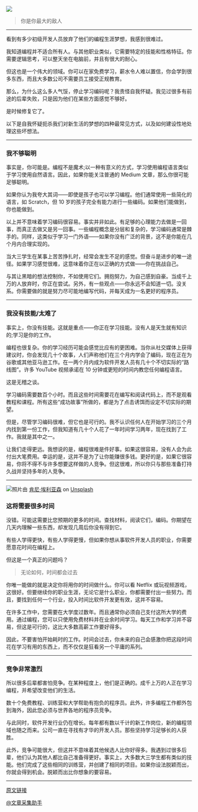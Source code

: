![](https://a.storyblok.com/f/117250/800x450/47739fbaf8/c-658vsxoao3ovc.jpeg)

> 你是你最大的敌人

---

看到有多少初级开发人员放弃了他们的编程生涯梦想，我感到很难过。

我知道编程并不适合所有人。与其他职业类似，它需要特定的技能和性格特征。你需要逻辑思考，可以整天坐在电脑前，并且有很大的耐心。

但这也是一个伟大的领域。你可以在家免费学习，薪水令人难以置信，你会学到很多东西，而且大多数公司不需要员工接受正规教育。

那么，为什么这么多人气馁，停止学习编码呢？我责怪自我怀疑。我见过很多有前途的后辈失败，只是因为他们在某些方面感觉不够好。

是时候修复它了。

以下是自我怀疑扼杀我们对新生活的梦想的四种最常见方式，以及如何建设性地处理这些坏想法。

---

### 我不够聪明

事实是，你可能是。编程不是魔术;以一种有意义的方式，学习使用编程语言类似于学习使用自然语言。因此，如果你能关注普通的 Medium 文章，那么你很可能足够聪明。

如果你认为我夸大其词——即使是孩子也可以学习编程。他们通常使用一些简化的语言，如 Scratch，但 10 岁的孩子完全有能力进行一些编码。如果他们能做到，你也能做到。

以上并不意味着学习编码很容易。事实并非如此。有足够的心理能力去做是一回事，而真正去做又是另一回事。一些编程概念是分层和复杂的，学习编码通常是棘手的。同样，这类似于学习一门外语——如果你没有广泛的背景，这不是你能在几个月内合理实现的。

当大三学生在某事上苦苦挣扎时，经常会发生不足的感觉。但奋斗是进步的唯一途径。如果学习感觉很难，这意味着你正在以正确的方式做——你在挑战自己。

与其让黑暗的想法控制你，不如使用它们。拥抱努力，为自己感到自豪。当成千上万的人放弃时，你正在尝试。另外，有一些观点——你永远不会知道一切。没关系。你需要做的就是努力尽可能地编写代码，并每天成为一名更好的程序员。

---

### 我没有技能/太难了

事实上，你没有技能。这就是重点——你正在学习技能。没有人是天生就有知识的;学习是你的工作。

编程也很复杂。你的学习经历可能会感觉比应有的更困难。当你从社交媒体上获得建议时，你会发现几十个故事，人们声称他们在三个月内学会了编码，现在正在为谷歌或其他亚马逊工作。在一两个月内成为软件开发人员有几十个不切实际的“路线图”。许多 YouTube 视频承诺在 10 分钟或更短的时间内教您任何编程语言。

这是无稽之谈。

学习编码需要数百个小时。而且这些时间需要花在编写和阅读代码上，而不是观看教程和课程。所有这些“成功故事”所做的，都是为了点击诱饵而设定不切实际的期望。

但是，尽管学习编码很难，但它也是可行的。我不认识任何人在开始学习的三个月内找到第一份工作，但我知道有几十个人花了一年时间学习两年，现在找到了工作。我就是其中之一。

让我们走得更远。我想说的是，编程很难是件好事。如果这很容易，没有人会为此付出大笔费用。幸运的是，这并不是为了让你能赚很多钱。更好的是，如果它很容易，你将不得不与许多想要这样做的人竞争。但这很难，所以你只与那些准备打持久战并坚持多年的人竞争。

---

![](https://cdn-images-1.medium.com/max/800/1*co0rhBU_lk_9-yAU9pmPaA.jpeg)照片由 [肯尼·埃利亚森](https://unsplash.com/@neonbrand?utm_source=unsplash&utm_medium=referral&utm_content=creditCopyText) on [Unsplash](https://unsplash.com/s/photos/clock?utm_source=unsplash&utm_medium=referral&utm_content=creditCopyText)

### 这将需要很多时间

没错。可能这需要比您预期的更多的时间。查找材料，阅读它们，编码。你期望在几天内理解一些东西，却发现几周后你没有得到它。

有些人学得更快，有些人学得更慢，但如果你想从事软件开发人员的职业，你需要愿意花时间在编程上。

但这是一个真正的问题吗？

> 无论如何，时间都会过去

你唯一能做的就是决定你将用你的时间做什么。你可以看 Netflix 或玩视频游戏，这很好。但要继续你的职业生涯，无论它是什么职业，你都需要付出一些努力。而且，要找到任何一个行业，投入时间比软件开发更有效，这并不容易。

在许多工作中，您需要在大学度过数年。而且通常你必须自己支付这所大学的费用。通过编程，您可以只使用免费材料并在业余时间学习。每天工作和学习并不容易，但这是可行的，这比大多数高薪工作要好得多。

因此，不要害怕开始耗时的工作。时间会过去，你未来的自己会感激你把这段时间花在学习有用的东西上，而不仅仅是狂看另一个平庸的系列。

---

### 竞争非常激烈

所以很多后辈都害怕竞争。在某种程度上，他们是正确的。成千上万的人正在学习编程，并希望改变他们的生活。

数十个免费教程、训练营和大学帮助有抱负的程序员。此外，许多编程工作都外包到海外，因此您必须与世界各地的程序员竞争。

与此同时，软件开发行业仍在增长。每年都有数以千计的新工作岗位，新的编程领域也随之而来。公司一直在寻找有才华的开发人员。那些坚持学习足够长的人获胜。

此外，竞争可能很大，但这并不意味着其他候选人比你好得多。我遇到过很多后辈，他们认为其他人都比自己准备得更好。事实上，大多数大三学生都有类似的技能。他们完成了这些相同的训练营，并创建了相同的项目。如果你设法脱颖而出，你就会得到机会。脱颖而出比你想象的要容易。

---

[原文链接](https://hype4.academy/articles/coding/how-self-doubt-can-kill-your-programming-career)

[@文章采集助手](https://etab.store/)
